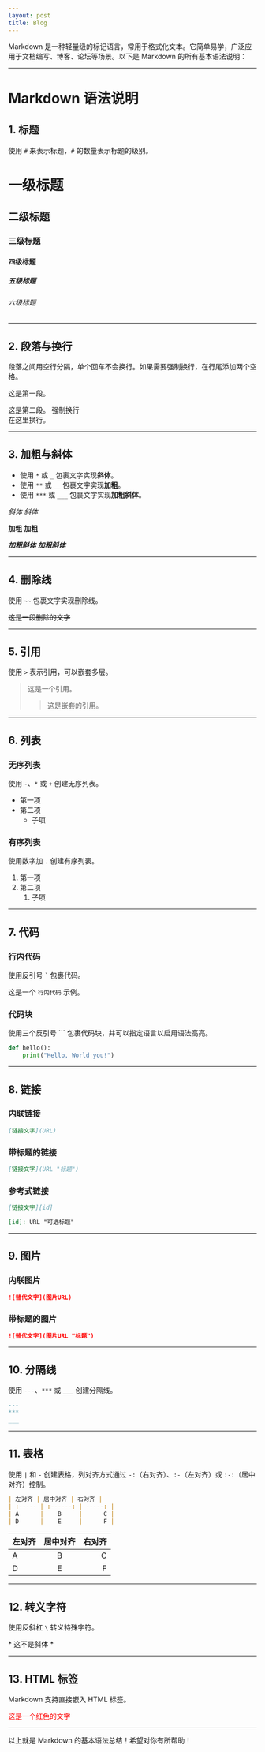 ```yaml
---
layout: post
title: Blog
---
```


Markdown 是一种轻量级的标记语言，常用于格式化文本。它简单易学，广泛应用于文档编写、博客、论坛等场景。以下是 Markdown 的所有基本语法说明：

---

# Markdown 语法说明


## 1. 标题
使用 `#` 来表示标题，`#` 的数量表示标题的级别。


# 一级标题
## 二级标题
### 三级标题
#### 四级标题
##### 五级标题
###### 六级标题


---

## 2. 段落与换行
段落之间用空行分隔，单个回车不会换行。如果需要强制换行，在行尾添加两个空格。


这是第一段。

这是第二段。
强制换行  
在这里换行。


---

## 3. 加粗与斜体
- 使用 `*` 或 `_` 包裹文字实现**斜体**。
- 使用 `**` 或 `__` 包裹文字实现**加粗**。
- 使用 `***` 或 `___` 包裹文字实现**加粗斜体**。


*斜体*
_斜体_

**加粗**
__加粗__

***加粗斜体***
___加粗斜体___


---

## 4. 删除线
使用 `~~` 包裹文字实现删除线。


~~这是一段删除的文字~~

---

## 5. 引用
使用 `>` 表示引用，可以嵌套多层。


> 这是一个引用。
>
> > 这是嵌套的引用。


---

## 6. 列表
### 无序列表
使用 `-`、`*` 或 `+` 创建无序列表。


- 第一项
- 第二项
  - 子项


### 有序列表
使用数字加 `.` 创建有序列表。


1. 第一项
2. 第二项
   1. 子项


---

## 7. 代码
### 行内代码
使用反引号 `` ` `` 包裹代码。

这是一个 `行内代码` 示例。


### 代码块
使用三个反引号 ``` 包裹代码块，并可以指定语言以启用语法高亮。


```python
def hello():
    print("Hello, World you!")
```


---

## 8. 链接
### 内联链接
```markdown
[链接文字](URL)
```

### 带标题的链接
```markdown
[链接文字](URL "标题")
```

### 参考式链接
```markdown
[链接文字][id]

[id]: URL "可选标题"
```

---

## 9. 图片
### 内联图片
```markdown
![替代文字](图片URL)
```

### 带标题的图片
```markdown
![替代文字](图片URL "标题")
```

---

## 10. 分隔线
使用 `---`、`***` 或 `___` 创建分隔线。

```markdown
---
***
___
```

---

## 11. 表格
使用 `|` 和 `-` 创建表格，列对齐方式通过 `-:`（右对齐）、`:-`（左对齐）或 `:-:`（居中对齐）控制。

```markdown
| 左对齐 | 居中对齐 | 右对齐 |
| :----- | :------: | -----: |
| A      |    B     |      C |
| D      |    E     |      F |
```

| 左对齐 | 居中对齐 | 右对齐 |
| :----- | :------: | -----: |
| A      |    B     |      C |
| D      |    E     |      F |

---

## 12. 转义字符
使用反斜杠 `\` 转义特殊字符。


\* 这不是斜体 \*


---

## 13. HTML 标签
Markdown 支持直接嵌入 HTML 标签。

<div style="color: red;">这是一个红色的文字</div>


---

以上就是 Markdown 的基本语法总结！希望对你有所帮助！